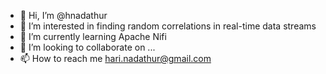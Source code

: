 - 👋 Hi, I’m @hnadathur
- 👀 I’m interested in finding random correlations in real-time data streams
- 🌱 I’m currently learning Apache Nifi
- 💞️ I’m looking to collaborate on ...
- 📫 How to reach me hari.nadathur@gmail.com

<!---
hnadathur/hnadathur is a ✨ special ✨ repository because its `README.md` (this file) appears on your GitHub profile.
You can click the Preview link to take a look at your changes.
--->
